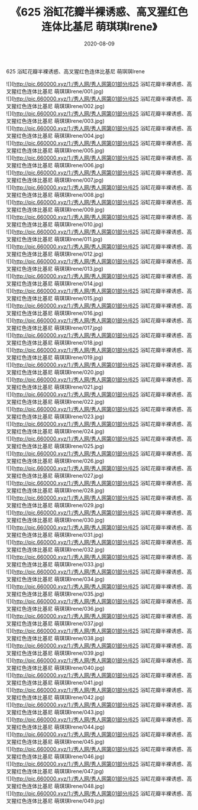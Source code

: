 ﻿---
layout: post
title:  《625 浴缸花瓣半裸诱惑、高叉猩红色连体比基尼 萌琪琪Irene》
date:   2020-08-09
img: http://pic.660000.xyz/1:/秀人网/秀人网第01部分/625 浴缸花瓣半裸诱惑、高叉猩红色连体比基尼 萌琪琪Irene/000.jpg
categories: [美女, 清纯, 唯美]
---

625 浴缸花瓣半裸诱惑、高叉猩红色连体比基尼 萌琪琪Irene

  ![](http://pic.660000.xyz/1:/秀人网/秀人网第01部分/625 浴缸花瓣半裸诱惑、高叉猩红色连体比基尼 萌琪琪Irene/001.jpg) <br> ![](http://pic.660000.xyz/1:/秀人网/秀人网第01部分/625 浴缸花瓣半裸诱惑、高叉猩红色连体比基尼 萌琪琪Irene/002.jpg) <br> ![](http://pic.660000.xyz/1:/秀人网/秀人网第01部分/625 浴缸花瓣半裸诱惑、高叉猩红色连体比基尼 萌琪琪Irene/003.jpg) <br> ![](http://pic.660000.xyz/1:/秀人网/秀人网第01部分/625 浴缸花瓣半裸诱惑、高叉猩红色连体比基尼 萌琪琪Irene/004.jpg) <br> ![](http://pic.660000.xyz/1:/秀人网/秀人网第01部分/625 浴缸花瓣半裸诱惑、高叉猩红色连体比基尼 萌琪琪Irene/005.jpg) <br> ![](http://pic.660000.xyz/1:/秀人网/秀人网第01部分/625 浴缸花瓣半裸诱惑、高叉猩红色连体比基尼 萌琪琪Irene/006.jpg) <br> ![](http://pic.660000.xyz/1:/秀人网/秀人网第01部分/625 浴缸花瓣半裸诱惑、高叉猩红色连体比基尼 萌琪琪Irene/007.jpg) <br> ![](http://pic.660000.xyz/1:/秀人网/秀人网第01部分/625 浴缸花瓣半裸诱惑、高叉猩红色连体比基尼 萌琪琪Irene/008.jpg) <br> ![](http://pic.660000.xyz/1:/秀人网/秀人网第01部分/625 浴缸花瓣半裸诱惑、高叉猩红色连体比基尼 萌琪琪Irene/009.jpg) <br> ![](http://pic.660000.xyz/1:/秀人网/秀人网第01部分/625 浴缸花瓣半裸诱惑、高叉猩红色连体比基尼 萌琪琪Irene/010.jpg) <br> ![](http://pic.660000.xyz/1:/秀人网/秀人网第01部分/625 浴缸花瓣半裸诱惑、高叉猩红色连体比基尼 萌琪琪Irene/011.jpg) <br> ![](http://pic.660000.xyz/1:/秀人网/秀人网第01部分/625 浴缸花瓣半裸诱惑、高叉猩红色连体比基尼 萌琪琪Irene/012.jpg) <br> ![](http://pic.660000.xyz/1:/秀人网/秀人网第01部分/625 浴缸花瓣半裸诱惑、高叉猩红色连体比基尼 萌琪琪Irene/013.jpg) <br> ![](http://pic.660000.xyz/1:/秀人网/秀人网第01部分/625 浴缸花瓣半裸诱惑、高叉猩红色连体比基尼 萌琪琪Irene/014.jpg) <br> ![](http://pic.660000.xyz/1:/秀人网/秀人网第01部分/625 浴缸花瓣半裸诱惑、高叉猩红色连体比基尼 萌琪琪Irene/015.jpg) <br> ![](http://pic.660000.xyz/1:/秀人网/秀人网第01部分/625 浴缸花瓣半裸诱惑、高叉猩红色连体比基尼 萌琪琪Irene/016.jpg) <br> ![](http://pic.660000.xyz/1:/秀人网/秀人网第01部分/625 浴缸花瓣半裸诱惑、高叉猩红色连体比基尼 萌琪琪Irene/017.jpg) <br> ![](http://pic.660000.xyz/1:/秀人网/秀人网第01部分/625 浴缸花瓣半裸诱惑、高叉猩红色连体比基尼 萌琪琪Irene/018.jpg) <br> ![](http://pic.660000.xyz/1:/秀人网/秀人网第01部分/625 浴缸花瓣半裸诱惑、高叉猩红色连体比基尼 萌琪琪Irene/019.jpg) <br> ![](http://pic.660000.xyz/1:/秀人网/秀人网第01部分/625 浴缸花瓣半裸诱惑、高叉猩红色连体比基尼 萌琪琪Irene/020.jpg) <br> ![](http://pic.660000.xyz/1:/秀人网/秀人网第01部分/625 浴缸花瓣半裸诱惑、高叉猩红色连体比基尼 萌琪琪Irene/021.jpg) <br> ![](http://pic.660000.xyz/1:/秀人网/秀人网第01部分/625 浴缸花瓣半裸诱惑、高叉猩红色连体比基尼 萌琪琪Irene/022.jpg) <br> ![](http://pic.660000.xyz/1:/秀人网/秀人网第01部分/625 浴缸花瓣半裸诱惑、高叉猩红色连体比基尼 萌琪琪Irene/023.jpg) <br> ![](http://pic.660000.xyz/1:/秀人网/秀人网第01部分/625 浴缸花瓣半裸诱惑、高叉猩红色连体比基尼 萌琪琪Irene/024.jpg) <br> ![](http://pic.660000.xyz/1:/秀人网/秀人网第01部分/625 浴缸花瓣半裸诱惑、高叉猩红色连体比基尼 萌琪琪Irene/025.jpg) <br> ![](http://pic.660000.xyz/1:/秀人网/秀人网第01部分/625 浴缸花瓣半裸诱惑、高叉猩红色连体比基尼 萌琪琪Irene/026.jpg) <br> ![](http://pic.660000.xyz/1:/秀人网/秀人网第01部分/625 浴缸花瓣半裸诱惑、高叉猩红色连体比基尼 萌琪琪Irene/027.jpg) <br> ![](http://pic.660000.xyz/1:/秀人网/秀人网第01部分/625 浴缸花瓣半裸诱惑、高叉猩红色连体比基尼 萌琪琪Irene/028.jpg) <br> ![](http://pic.660000.xyz/1:/秀人网/秀人网第01部分/625 浴缸花瓣半裸诱惑、高叉猩红色连体比基尼 萌琪琪Irene/029.jpg) <br> ![](http://pic.660000.xyz/1:/秀人网/秀人网第01部分/625 浴缸花瓣半裸诱惑、高叉猩红色连体比基尼 萌琪琪Irene/030.jpg) <br> ![](http://pic.660000.xyz/1:/秀人网/秀人网第01部分/625 浴缸花瓣半裸诱惑、高叉猩红色连体比基尼 萌琪琪Irene/031.jpg) <br> ![](http://pic.660000.xyz/1:/秀人网/秀人网第01部分/625 浴缸花瓣半裸诱惑、高叉猩红色连体比基尼 萌琪琪Irene/032.jpg) <br> ![](http://pic.660000.xyz/1:/秀人网/秀人网第01部分/625 浴缸花瓣半裸诱惑、高叉猩红色连体比基尼 萌琪琪Irene/033.jpg) <br> ![](http://pic.660000.xyz/1:/秀人网/秀人网第01部分/625 浴缸花瓣半裸诱惑、高叉猩红色连体比基尼 萌琪琪Irene/034.jpg) <br> ![](http://pic.660000.xyz/1:/秀人网/秀人网第01部分/625 浴缸花瓣半裸诱惑、高叉猩红色连体比基尼 萌琪琪Irene/035.jpg) <br> ![](http://pic.660000.xyz/1:/秀人网/秀人网第01部分/625 浴缸花瓣半裸诱惑、高叉猩红色连体比基尼 萌琪琪Irene/036.jpg) <br> ![](http://pic.660000.xyz/1:/秀人网/秀人网第01部分/625 浴缸花瓣半裸诱惑、高叉猩红色连体比基尼 萌琪琪Irene/037.jpg) <br> ![](http://pic.660000.xyz/1:/秀人网/秀人网第01部分/625 浴缸花瓣半裸诱惑、高叉猩红色连体比基尼 萌琪琪Irene/038.jpg) <br> ![](http://pic.660000.xyz/1:/秀人网/秀人网第01部分/625 浴缸花瓣半裸诱惑、高叉猩红色连体比基尼 萌琪琪Irene/039.jpg) <br> ![](http://pic.660000.xyz/1:/秀人网/秀人网第01部分/625 浴缸花瓣半裸诱惑、高叉猩红色连体比基尼 萌琪琪Irene/040.jpg) <br> ![](http://pic.660000.xyz/1:/秀人网/秀人网第01部分/625 浴缸花瓣半裸诱惑、高叉猩红色连体比基尼 萌琪琪Irene/041.jpg) <br> ![](http://pic.660000.xyz/1:/秀人网/秀人网第01部分/625 浴缸花瓣半裸诱惑、高叉猩红色连体比基尼 萌琪琪Irene/042.jpg) <br> ![](http://pic.660000.xyz/1:/秀人网/秀人网第01部分/625 浴缸花瓣半裸诱惑、高叉猩红色连体比基尼 萌琪琪Irene/043.jpg) <br> ![](http://pic.660000.xyz/1:/秀人网/秀人网第01部分/625 浴缸花瓣半裸诱惑、高叉猩红色连体比基尼 萌琪琪Irene/044.jpg) <br> ![](http://pic.660000.xyz/1:/秀人网/秀人网第01部分/625 浴缸花瓣半裸诱惑、高叉猩红色连体比基尼 萌琪琪Irene/045.jpg) <br> ![](http://pic.660000.xyz/1:/秀人网/秀人网第01部分/625 浴缸花瓣半裸诱惑、高叉猩红色连体比基尼 萌琪琪Irene/046.jpg) <br> ![](http://pic.660000.xyz/1:/秀人网/秀人网第01部分/625 浴缸花瓣半裸诱惑、高叉猩红色连体比基尼 萌琪琪Irene/047.jpg) <br> ![](http://pic.660000.xyz/1:/秀人网/秀人网第01部分/625 浴缸花瓣半裸诱惑、高叉猩红色连体比基尼 萌琪琪Irene/048.jpg) <br> ![](http://pic.660000.xyz/1:/秀人网/秀人网第01部分/625 浴缸花瓣半裸诱惑、高叉猩红色连体比基尼 萌琪琪Irene/049.jpg) <br>
